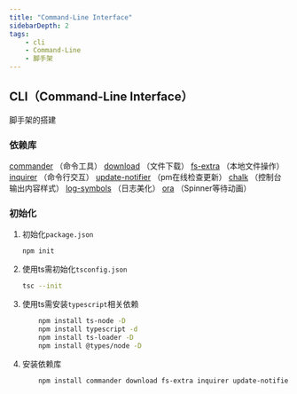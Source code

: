 ```yaml
---
title: "Command-Line Interface"
sidebarDepth: 2
tags: 
    - cli
    - Command-Line
    - 脚手架
---
```


## CLI（Command-Line Interface）

脚手架的搭建

### 依赖库

[commander](https://www.npmjs.com/package/commander) （命令工具）
[download](https://www.npmjs.com/package/download) （文件下载）
[fs-extra](https://www.npmjs.com/package/fs-extra) （本地文件操作）
[inquirer](https://www.npmjs.com/package/inquirer) （命令行交互）
[update-notifier](https://www.npmjs.com/package/update-notifier) （pm在线检查更新）
[chalk](https://www.npmjs.com/package/chalk) （控制台输出内容样式）
[log-symbols](https://www.npmjs.com/package/log-symbols) （日志美化）
[ora](https://www.npmjs.com/package/ora) （Spinner等待动画）

### 初始化

1. 初始化`package.json`

    ```bash
    npm init
    ```

2. 使用ts需初始化`tsconfig.json`

    ```bash
    tsc --init
    ```

3. 使用ts需安装`typescript`相关依赖

    ```bash
        npm install ts-node -D
        npm install typescript -d
        npm install ts-loader -D
        npm install @types/node -D
    ```

4. 安装依赖库

    ```bash
        npm install commander download fs-extra inquirer update-notifier chalk log-symbols ora  -d
    ```

